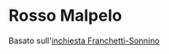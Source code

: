 # Rosso Malpelo
Basato sull'[inchiesta Franchetti-Sonnino](../eventi/inchiesta%20Franchetti-Sonnino.md)